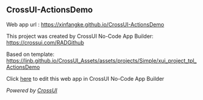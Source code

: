 ## CrossUI-ActionsDemo
Web app url : https://xinfangke.github.io/CrossUI-ActionsDemo

This project was created by CrossUI No-Code App Builder: https://crossui.com/RADGithub

Based on template: https://linb.github.io/CrossUI_Assets/assets/projects/Simple/xui_project_tpl_ActionsDemo

Click [here](https://crossui.com/RADGithub/#!from=github&owner=xinfangke&repo=CrossUI-ActionsDemo) to edit this web app in CrossUI No-Code App Builder

<i>Powered by [CrossUI](https://crossui.com)</i>
